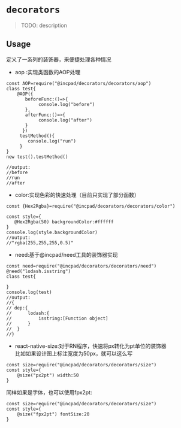 # `decorators`

> TODO: description

## Usage
定义了一系列的装饰器，来便捷处理各种情况

* aop :实现类函数的AOP处理
```$xslt
const AOP=require("@incpad/decorators/decorators/aop")
class test{
    @AOP({
       beforeFunc:()=>{
            console.log("before")
       },
       afterFunc:()=>{
            console.log("after")
       }
      })
     testMethod(){
        console.log("run")
     }
}
new test().testMethod()

//output:
//before
//run
//after
```

* color:实现色彩的快速处理（目前只实现了部分函数）
```$xslt
const {Hex2Rgba}=require("@incpad/decorators/decorators/color")

const style={
   @Hex2Rgba(50) backgroundColor:#ffffff
}
console.log(style.backgroundColor)
//output:
//"rgba(255,255,255,0.5)"
```

* need:基于@incpad/need工具的装饰器实现
```$xslt
const need=require("@incpad/decorators/decorators/need")
@need("lodash.isstring")
class test{

}
console.log(test)
//output:
//{
// dep:{
//      lodash:{
//          isstring:[Function object]
//      }
//  }
//}
```

* react-native-size:对于RN程序，快速将px转化为pt单位的装饰器  
比如如果设计图上标注宽度为50px，就可以这么写
```$xslt
const size=require("@incpad/decorators/decorators/size")
const style={
    @size("px2pt") width:50
}
```
同样如果是字体，也可以使用fpx2pt:
```$xslt
const size=require("@incpad/decorators/decorators/size")
const style={
    @size("fpx2pt") fontSize:20
}
```